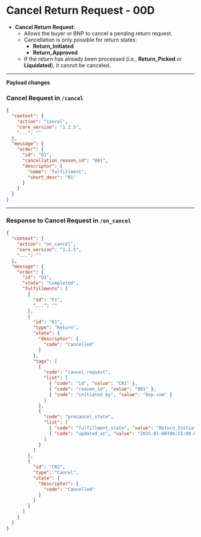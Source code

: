 # Cancel Return Request - 00D

- **Cancel Return Request**:  
  - Allows the buyer or BNP to cancel a pending return request.  
  - Cancellation is only possible for return states:  
    - **Return_Initiated**  
    - **Return_Approved**  
  - If the return has already been processed (i.e., **Return_Picked** or **Liquidated**), it cannot be canceled.  

---

**Payload changes**

### Cancel Request in `/cancel`
```json
{
  "context": {
    "action": "cancel",
    "core_version": "1.2.5",
    "...": ""
  },
  "message": {
    "order": {
      "id": "O1",
      "cancellation_reason_id": "001",
      "descriptor": {
        "name": "fulfillment",
        "short_desc": "R1"
      }
    }
  }
}
```

---

### Response to Cancel Request in `/on_cancel`
```json
{
  "context": {
    "action": "on_cancel",
    "core_version": "1.2.5",
    "...": ""
  },
  "message": {
    "order": {
      "id": "O1",
      "state": "Completed",
      "fulfillments": [
        {
          "id": "F1",
          "...": ""
        },
        {
          "id": "R1",
          "type": "Return",
          "state": {
            "descriptor": {
              "code": "Cancelled"
            }
          },
          "tags": [
            {
              "code": "cancel_request",
              "list": [
                { "code": "id", "value": "CR1" },
                { "code": "reason_id", "value": "001" },
                { "code": "initiated_by", "value": "bnp.com" }
              ]
            },
            {
              "code": "precancel_state",
              "list": [
                { "code": "fulfillment_state", "value": "Return_Initiated" },
                { "code": "updated_at", "value": "2025-01-08T06:15:00.000Z" }
              ]
            }
          ]
        },
        {
          "id": "CR1",
          "type": "Cancel",
          "state": {
            "descriptor": {
              "code": "Cancelled"
            }
          }
        }
      ]
    }
  }
}
```